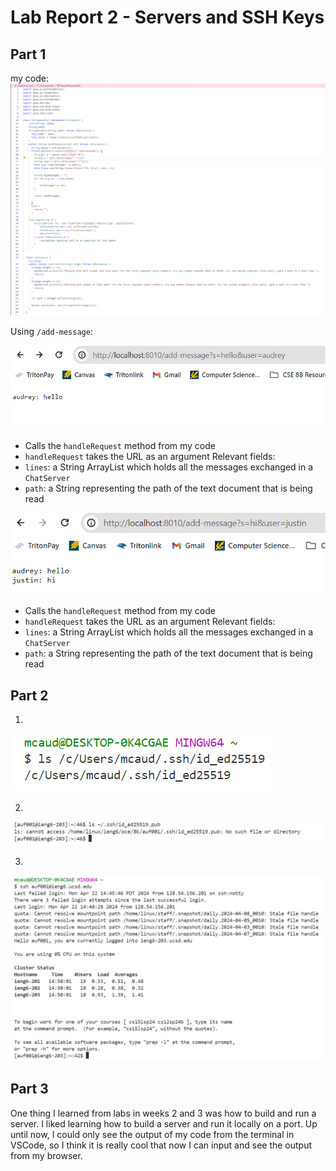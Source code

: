 # Lab Report 2 - Servers and SSH Keys

## Part 1
my code:
![Image](Lab2_3.png)

Using `/add-message`: 

![Image](Lab2_1.png)
* Calls the `handleRequest` method from my code
* `handleRequest` takes the URL as an argument
Relevant fields:
* `lines`: a String ArrayList which holds all the messages exchanged in a `ChatServer`
* `path`: a String representing the path of the text document that is being read

![Image](Lab2_2.png)
* Calls the `handleRequest` method from my code
* `handleRequest` takes the URL as an argument
Relevant fields:
* `lines`: a String ArrayList which holds all the messages exchanged in a `ChatServer`
* `path`: a String representing the path of the text document that is being read


## Part 2
1.
![Image](Lab2_4.png)

2.
![Image](Lab2_7.png)


3.
![Image](Lab2_6.png)


## Part 3
One thing I learned from labs in weeks 2 and 3 was how to build and run a server. I liked learning how to build a server and run it locally on a port. Up until now, I could only see the output of my code from the terminal in VSCode, so I think it is really cool that now I can input and see the output from my browser.
